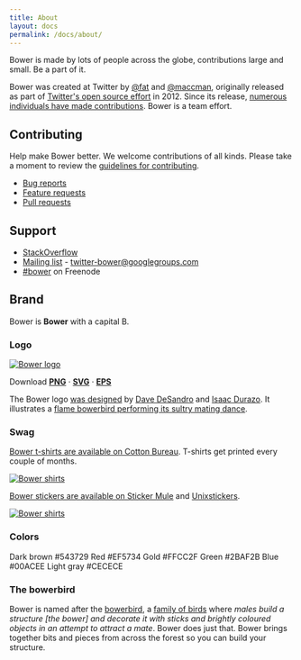 ```yaml
---
title: About
layout: docs
permalink: /docs/about/
---
```


<p class="lead">Bower is made by lots of people across the globe, contributions large and small. Be a part of it.</p>

Bower was created at Twitter by [@fat](https://github.com/fat) and [@maccman](https://github.com/maccman), originally released as part of [Twitter's open source effort](https://engineering.twitter.com/opensource) in 2012. Since its release, [numerous individuals have made contributions](https://github.com/bower/bower/graphs/contributors). Bower is a team effort.

## Contributing

Help make Bower better. We welcome contributions of all kinds. Please take a moment to review the [guidelines for contributing](https://github.com/bower/bower/blob/master/CONTRIBUTING.md).

* [Bug reports](https://github.com/bower/bower/blob/master/CONTRIBUTING.md#bugs)
* [Feature requests](https://github.com/bower/bower/blob/master/CONTRIBUTING.md#features)
* [Pull requests](https://github.com/bower/bower/blob/master/CONTRIBUTING.md#pull-requests)

## Support

* [StackOverflow](http://stackoverflow.com/questions/tagged/bower)
* [Mailing list](http://groups.google.com/group/twitter-bower) - twitter-bower@googlegroups.com
* [\#bower](http://webchat.freenode.net/?channels=bower) on Freenode

## Brand

Bower is **Bower** with a capital B.

### Logo

<p><a href="/img/bower-logo.png"><img class="download-logo" src="/img/bower-logo.png" alt="Bower logo" /></a></p>

Download [**PNG**](/img/bower-logo.png) · [**SVG**](/img/bower-logo.svg) · [**EPS**](/img/bower-logo.eps)

The Bower logo [was designed](https://gist.github.com/desandro/1c50118441f703f3f6e1) by [Dave DeSandro](http://desandro.com) and [Isaac Durazo](http://www.isaacdurazo.com/). It illustrates a [flame bowerbird performing its sultry mating dance](https://www.youtube.com/watch?v=wCzZj21Gs4U&t=24s).

### Swag

[Bower t-shirts are available on Cotton Bureau](https://cottonbureau.com/products/bower). T-shirts get printed every couple of months.

<p><a href="https://cottonbureau.com/products/bower"><img class="content-img" src="/img/bower-shirts.jpg" alt="Bower shirts"></a></p>

[Bower stickers are available on Sticker Mule](https://www.stickermule.com/marketplace/3758-bower) and [Unixstickers](http://www.unixstickers.com/stickers/coding_stickers/bower-web-package-manager-shaped-sticker).

<p><a href="https://www.stickermule.com/marketplace/3758-bower"><img class="content-img" src="/img/bower-stickers.jpg" alt="Bower shirts"></a></p>

### Colors

<p>
  <span class="color-palette color-dark-brown">
    <span class="color-name">Dark brown</span>
    <span class="color-hex">#543729</span>
  </span>
  <span class="color-palette color-red">
    <span class="color-name">Red</span>
    <span class="color-hex">#EF5734</span>
  </span>
  <span class="color-palette color-gold">
    <span class="color-name">Gold</span>
    <span class="color-hex">#FFCC2F</span>
  </span>
  <span class="color-palette color-green">
    <span class="color-name">Green</span>
    <span class="color-hex">#2BAF2B</span>
  </span>
  <span class="color-palette color-blue">
    <span class="color-name">Blue</span>
    <span class="color-hex">#00ACEE</span>
  </span>
  <span class="color-palette color-light-gray">
    <span class="color-name">Light gray</span>
    <span class="color-hex">#CECECE</span>
  </span>
</p>

### The bowerbird

Bower is named after the [bowerbird](http://en.wikipedia.org/wiki/Bowerbird), a [family of birds](https://www.youtube.com/watch?v=1XkPeN3AWIE) where _males build a structure [the bower] and decorate it with sticks and brightly coloured objects in an attempt to attract a mate_. Bower does just that. Bower brings together bits and pieces from across the forest so you can build your structure.
